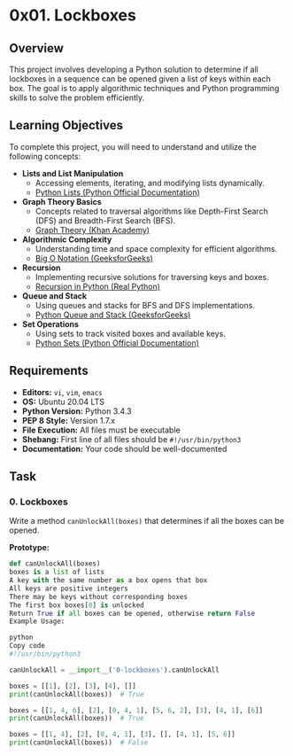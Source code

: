 # 0x01. Lockboxes

## Overview
This project involves developing a Python solution to determine if all lockboxes in a sequence can be opened given a list of keys within each box. The goal is to apply algorithmic techniques and Python programming skills to solve the problem efficiently.

## Learning Objectives
To complete this project, you will need to understand and utilize the following concepts:
- **Lists and List Manipulation**
  - Accessing elements, iterating, and modifying lists dynamically.
  - [Python Lists (Python Official Documentation)](https://docs.python.org/3/tutorial/datastructures.html)
- **Graph Theory Basics**
  - Concepts related to traversal algorithms like Depth-First Search (DFS) and Breadth-First Search (BFS).
  - [Graph Theory (Khan Academy)](https://www.khanacademy.org/computing/computer-science/algorithms)
- **Algorithmic Complexity**
  - Understanding time and space complexity for efficient algorithms.
  - [Big O Notation (GeeksforGeeks)](https://www.geeksforgeeks.org/analysis-of-algorithms-set-1-asymptotic-analysis/)
- **Recursion**
  - Implementing recursive solutions for traversing keys and boxes.
  - [Recursion in Python (Real Python)](https://realpython.com/python-recursion/)
- **Queue and Stack**
  - Using queues and stacks for BFS and DFS implementations.
  - [Python Queue and Stack (GeeksforGeeks)](https://www.geeksforgeeks.org/stack-in-python/)
- **Set Operations**
  - Using sets to track visited boxes and available keys.
  - [Python Sets (Python Official Documentation)](https://docs.python.org/3/tutorial/datastructures.html#sets)

## Requirements
- **Editors:** `vi`, `vim`, `emacs`
- **OS:** Ubuntu 20.04 LTS
- **Python Version:** Python 3.4.3
- **PEP 8 Style:** Version 1.7.x
- **File Execution:** All files must be executable
- **Shebang:** First line of all files should be `#!/usr/bin/python3`
- **Documentation:** Your code should be well-documented

## Task
### 0. Lockboxes
Write a method `canUnlockAll(boxes)` that determines if all the boxes can be opened.

**Prototype:**
```python
def canUnlockAll(boxes)
boxes is a list of lists
A key with the same number as a box opens that box
All keys are positive integers
There may be keys without corresponding boxes
The first box boxes[0] is unlocked
Return True if all boxes can be opened, otherwise return False
Example Usage:

python
Copy code
#!/usr/bin/python3

canUnlockAll = __import__('0-lockboxes').canUnlockAll

boxes = [[1], [2], [3], [4], []]
print(canUnlockAll(boxes))  # True

boxes = [[1, 4, 6], [2], [0, 4, 1], [5, 6, 2], [3], [4, 1], [6]]
print(canUnlockAll(boxes))  # True

boxes = [[1, 4], [2], [0, 4, 1], [3], [], [4, 1], [5, 6]]
print(canUnlockAll(boxes))  # False
